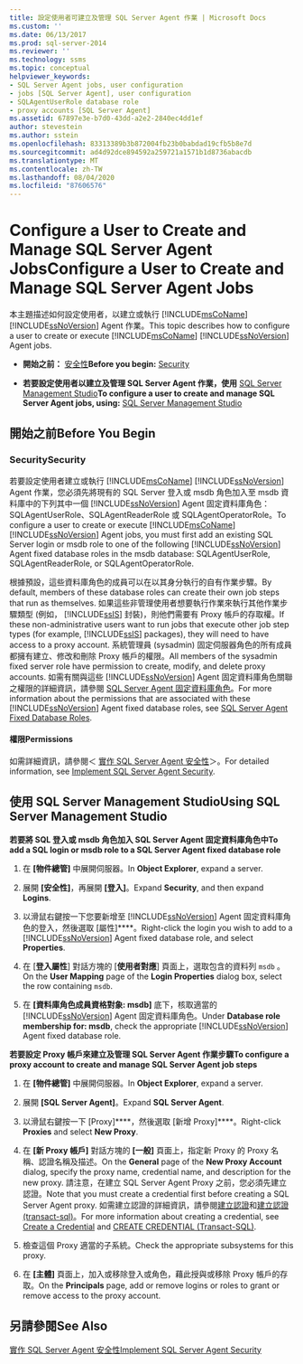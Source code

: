 ```yaml
---
title: 設定使用者可建立及管理 SQL Server Agent 作業 | Microsoft Docs
ms.custom: ''
ms.date: 06/13/2017
ms.prod: sql-server-2014
ms.reviewer: ''
ms.technology: ssms
ms.topic: conceptual
helpviewer_keywords:
- SQL Server Agent jobs, user configuration
- jobs [SQL Server Agent], user configuration
- SQLAgentUserRole database role
- proxy accounts [SQL Server Agent]
ms.assetid: 67897e3e-b7d0-43dd-a2e2-2840ec4dd1ef
author: stevestein
ms.author: sstein
ms.openlocfilehash: 83313389b3b872004fb23b0babdad19cfb5b8e7d
ms.sourcegitcommit: ad4d92dce894592a259721a1571b1d8736abacdb
ms.translationtype: MT
ms.contentlocale: zh-TW
ms.lasthandoff: 08/04/2020
ms.locfileid: "87606576"
---
```

# <a name="configure-a-user-to-create-and-manage-sql-server-agent-jobs"></a><span data-ttu-id="18dd8-102">Configure a User to Create and Manage SQL Server Agent Jobs</span><span class="sxs-lookup"><span data-stu-id="18dd8-102">Configure a User to Create and Manage SQL Server Agent Jobs</span></span>
  <span data-ttu-id="18dd8-103">本主題描述如何設定使用者，以建立或執行 [!INCLUDE[msCoName](../../includes/msconame-md.md)] [!INCLUDE[ssNoVersion](../../includes/ssnoversion-md.md)] Agent 作業。</span><span class="sxs-lookup"><span data-stu-id="18dd8-103">This topic describes how to configure a user to create or execute [!INCLUDE[msCoName](../../includes/msconame-md.md)] [!INCLUDE[ssNoVersion](../../includes/ssnoversion-md.md)] Agent jobs.</span></span>  
  
-   <span data-ttu-id="18dd8-104">**開始之前：** [安全性](#Security)</span><span class="sxs-lookup"><span data-stu-id="18dd8-104">**Before you begin:**  [Security](#Security)</span></span>  
  
-   <span data-ttu-id="18dd8-105">**若要設定使用者以建立及管理 SQL Server Agent 作業，使用**  [SQL Server Management Studio](#SSMS)</span><span class="sxs-lookup"><span data-stu-id="18dd8-105">**To configure a user to create and manage SQL Server Agent jobs, using:**  [SQL Server Management Studio](#SSMS)</span></span>  
  
##  <a name="before-you-begin"></a><a name="BeforeYouBegin"></a> <span data-ttu-id="18dd8-106">開始之前</span><span class="sxs-lookup"><span data-stu-id="18dd8-106">Before You Begin</span></span>  
  
###  <a name="security"></a><a name="Security"></a> <span data-ttu-id="18dd8-107">Security</span><span class="sxs-lookup"><span data-stu-id="18dd8-107">Security</span></span>  
 <span data-ttu-id="18dd8-108">若要設定使用者建立或執行 [!INCLUDE[msCoName](../../includes/msconame-md.md)] [!INCLUDE[ssNoVersion](../../includes/ssnoversion-md.md)] Agent 作業，您必須先將現有的 SQL Server 登入或 msdb 角色加入至 msdb 資料庫中的下列其中一個 [!INCLUDE[ssNoVersion](../../includes/ssnoversion-md.md)] Agent 固定資料庫角色： SQLAgentUserRole、SQLAgentReaderRole 或 SQLAgentOperatorRole。</span><span class="sxs-lookup"><span data-stu-id="18dd8-108">To configure a user to create or execute [!INCLUDE[msCoName](../../includes/msconame-md.md)] [!INCLUDE[ssNoVersion](../../includes/ssnoversion-md.md)] Agent jobs, you must first add an existing SQL Server login or msdb role to one of the following [!INCLUDE[ssNoVersion](../../includes/ssnoversion-md.md)] Agent fixed database roles in the msdb database: SQLAgentUserRole, SQLAgentReaderRole, or SQLAgentOperatorRole.</span></span>  
  
 <span data-ttu-id="18dd8-109">根據預設，這些資料庫角色的成員可以在以其身分執行的自有作業步驟。</span><span class="sxs-lookup"><span data-stu-id="18dd8-109">By default, members of these database roles can create their own job steps that run as themselves.</span></span> <span data-ttu-id="18dd8-110">如果這些非管理使用者想要執行作業來執行其他作業步驟類型 (例如， [!INCLUDE[ssIS](../../includes/ssis-md.md)] 封裝)，則他們需要有 Proxy 帳戶的存取權。</span><span class="sxs-lookup"><span data-stu-id="18dd8-110">If these non-administrative users want to run jobs that execute other job step types (for example, [!INCLUDE[ssIS](../../includes/ssis-md.md)] packages), they will need to have access to a proxy account.</span></span> <span data-ttu-id="18dd8-111">系統管理員 (sysadmin) 固定伺服器角色的所有成員都擁有建立、修改和刪除 Proxy 帳戶的權限。</span><span class="sxs-lookup"><span data-stu-id="18dd8-111">All members of the sysadmin fixed server role have permission to create, modify, and delete proxy accounts.</span></span> <span data-ttu-id="18dd8-112">如需有關與這些 [!INCLUDE[ssNoVersion](../../includes/ssnoversion-md.md)] Agent 固定資料庫角色關聯之權限的詳細資訊，請參閱 [SQL Server Agent 固定資料庫角色](sql-server-agent-fixed-database-roles.md)。</span><span class="sxs-lookup"><span data-stu-id="18dd8-112">For more information about the permissions that are associated with these [!INCLUDE[ssNoVersion](../../includes/ssnoversion-md.md)] Agent fixed database roles, see [SQL Server Agent Fixed Database Roles](sql-server-agent-fixed-database-roles.md).</span></span>  
  
####  <a name="permissions"></a><a name="Permissions"></a> <span data-ttu-id="18dd8-113">權限</span><span class="sxs-lookup"><span data-stu-id="18dd8-113">Permissions</span></span>  
 <span data-ttu-id="18dd8-114">如需詳細資訊，請參閱＜ [實作 SQL Server Agent 安全性](implement-sql-server-agent-security.md)＞。</span><span class="sxs-lookup"><span data-stu-id="18dd8-114">For detailed information, see [Implement SQL Server Agent Security](implement-sql-server-agent-security.md).</span></span>  
  
##  <a name="using-sql-server-management-studio"></a><a name="SSMS"></a> <span data-ttu-id="18dd8-115">使用 SQL Server Management Studio</span><span class="sxs-lookup"><span data-stu-id="18dd8-115">Using SQL Server Management Studio</span></span>  
 <span data-ttu-id="18dd8-116">**若要將 SQL 登入或 msdb 角色加入 SQL Server Agent 固定資料庫角色中**</span><span class="sxs-lookup"><span data-stu-id="18dd8-116">**To add a SQL login or msdb role to a SQL Server Agent fixed database role**</span></span>  
  
1.  <span data-ttu-id="18dd8-117">在 **[物件總管]** 中展開伺服器。</span><span class="sxs-lookup"><span data-stu-id="18dd8-117">In **Object Explorer**, expand a server.</span></span>  
  
2.  <span data-ttu-id="18dd8-118">展開 **[安全性]**，再展開 **[登入]**。</span><span class="sxs-lookup"><span data-stu-id="18dd8-118">Expand **Security**, and then expand **Logins**.</span></span>  
  
3.  <span data-ttu-id="18dd8-119">以滑鼠右鍵按一下您要新增至 [!INCLUDE[ssNoVersion](../../includes/ssnoversion-md.md)] Agent 固定資料庫角色的登入，然後選取 [屬性]\*\*\*\*。</span><span class="sxs-lookup"><span data-stu-id="18dd8-119">Right-click the login you wish to add to a [!INCLUDE[ssNoVersion](../../includes/ssnoversion-md.md)] Agent fixed database role, and select **Properties**.</span></span>  
  
4.  <span data-ttu-id="18dd8-120">在 [**登入屬性**] 對話方塊的 [**使用者對應**] 頁面上，選取包含的資料列 `msdb` 。</span><span class="sxs-lookup"><span data-stu-id="18dd8-120">On the **User Mapping** page of the **Login Properties** dialog box, select the row containing `msdb`.</span></span>  
  
5.  <span data-ttu-id="18dd8-121">在 **[資料庫角色成員資格對象: msdb]** 底下，核取適當的 [!INCLUDE[ssNoVersion](../../includes/ssnoversion-md.md)] Agent 固定資料庫角色。</span><span class="sxs-lookup"><span data-stu-id="18dd8-121">Under **Database role membership for: msdb**, check the appropriate [!INCLUDE[ssNoVersion](../../includes/ssnoversion-md.md)] Agent fixed database role.</span></span>  
  
 <span data-ttu-id="18dd8-122">**若要設定 Proxy 帳戶來建立及管理 SQL Server Agent 作業步驟**</span><span class="sxs-lookup"><span data-stu-id="18dd8-122">**To configure a proxy account to create and manage SQL Server Agent job steps**</span></span>  
  
1.  <span data-ttu-id="18dd8-123">在 **[物件總管]** 中展開伺服器。</span><span class="sxs-lookup"><span data-stu-id="18dd8-123">In **Object Explorer**, expand a server.</span></span>  
  
2.  <span data-ttu-id="18dd8-124">展開 **[SQL Server Agent]**。</span><span class="sxs-lookup"><span data-stu-id="18dd8-124">Expand **SQL Server Agent**.</span></span>  
  
3.  <span data-ttu-id="18dd8-125">以滑鼠右鍵按一下 [Proxy]\*\*\*\*，然後選取 [新增 Proxy]\*\*\*\*。</span><span class="sxs-lookup"><span data-stu-id="18dd8-125">Right-click **Proxies** and select **New Proxy**.</span></span>  
  
4.  <span data-ttu-id="18dd8-126">在 **[新 Proxy 帳戶]** 對話方塊的 **[一般]** 頁面上，指定新 Proxy 的 Proxy 名稱、認證名稱及描述。</span><span class="sxs-lookup"><span data-stu-id="18dd8-126">On the **General** page of the **New Proxy Account** dialog, specify the proxy name, credential name, and description for the new proxy.</span></span> <span data-ttu-id="18dd8-127">請注意，在建立 SQL Server Agent Proxy 之前，您必須先建立認證。</span><span class="sxs-lookup"><span data-stu-id="18dd8-127">Note that you must create a credential first before creating a SQL Server Agent proxy.</span></span> <span data-ttu-id="18dd8-128">如需建立認證的詳細資訊，請參閱[建立認證](../../relational-databases/security/authentication-access/create-a-credential.md)和[建立認證 &#40;transact-sql&#41;](/sql/t-sql/statements/create-credential-transact-sql)。</span><span class="sxs-lookup"><span data-stu-id="18dd8-128">For more information about creating a credential, see [Create a Credential](../../relational-databases/security/authentication-access/create-a-credential.md) and [CREATE CREDENTIAL &#40;Transact-SQL&#41;](/sql/t-sql/statements/create-credential-transact-sql).</span></span>  
  
5.  <span data-ttu-id="18dd8-129">檢查這個 Proxy 適當的子系統。</span><span class="sxs-lookup"><span data-stu-id="18dd8-129">Check the appropriate subsystems for this proxy.</span></span>  
  
6.  <span data-ttu-id="18dd8-130">在 **[主體]** 頁面上，加入或移除登入或角色，藉此授與或移除 Proxy 帳戶的存取。</span><span class="sxs-lookup"><span data-stu-id="18dd8-130">On the **Principals** page, add or remove logins or roles to grant or remove access to the proxy account.</span></span>  
  
## <a name="see-also"></a><span data-ttu-id="18dd8-131">另請參閱</span><span class="sxs-lookup"><span data-stu-id="18dd8-131">See Also</span></span>  
 [<span data-ttu-id="18dd8-132">實作 SQL Server Agent 安全性</span><span class="sxs-lookup"><span data-stu-id="18dd8-132">Implement SQL Server Agent Security</span></span>](implement-sql-server-agent-security.md)  
  
  
